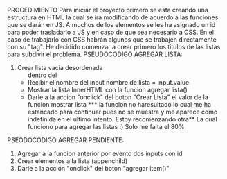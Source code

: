 PROCEDIMIENTO
Para iniciar el proyecto primero se esta creando una estructura en HTML la cual se ira
modificando de acuerdo a las funciones que se darán en JS.
A muchos de los elementos se les ha asignado un id para poder trasladarlo a JS y en caso de que sea necesario a CSS. En el caso de trabajarlo con CSS habrán algunos que se trabajen directamente con su "tag".
He decidido comenzar a crear primero los titulos de las listas para subdivir el problema.
PSEUDOCODIGO AGREGAR LISTA:
1. Crear lista vacia desordenada <ul> dentro del <DIV>
2. Recibir el nombre del input nombre de lista = input.value
3. Mostrar la lista InnerHTML con la funcion agregar lista()
4. Darle a la accion "onclick" del boton "Crear Lista" el valor de la funcion mostrar lista
 *** la funcion no haresultado lo cual me ha estancado para continuar pues no se muestra y me aparece como indefinida en el ultimo intento. Estoy recomenzando otra** La cual funciono para agregar las listas :) Solo me falta el 80% 

PSEODOCODIGO AGREGAR PENDIENTE:
1. Agregar a la funcion anterior por evento dos inputs con id
2. Crear elementos a la lista (appenchild) 
3. Darle a la acción "onclick" del boton "agregar item()"

